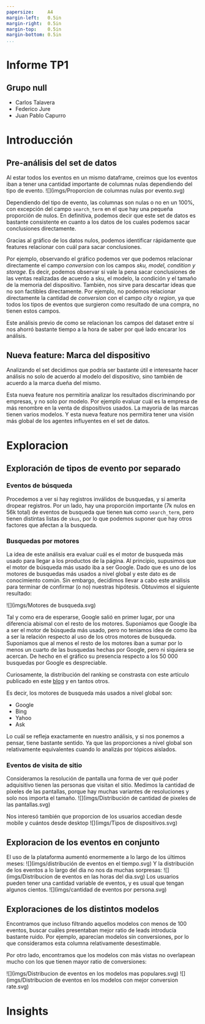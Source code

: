 ```yaml
---
papersize:     A4
margin-left:   0.5in
margin-right:  0.5in
margin-top:    0.5in
margin-bottom: 0.5in
...
```


<div class="caratula">
    <h1>Informe TP1</h1>
    <h2>Grupo null</h2>
    <ul>
        <li>Carlos Talavera</li>
        <li>Federico Jure</li>
        <li>Juan Pablo Capurro</li>
    </ul>
</div>


# Introducción 

## Pre-análisis del set de datos

Al estar todos los eventos en un mismo dataframe, creimos que los eventos iban a tener una cantidad importante de columnas nulas dependiendo del tipo de evento.
![](imgs/Proporcion de columnas nulas por evento.svg)

Dependiendo del tipo de evento, las columnas son nulas o no en un 100%, con excepción del campo `search_term` en el que hay una pequeña proporción de nulos. En definitiva, podemos decir que este set de datos es bastante consistente en cuanto a los datos de los cuales podemos sacar conclusiones directamente.

Gracias al gráfico de los datos nulos, podemos identificar rápidamente que features relacionar con cuál para sacar conclusiones. 

Por ejemplo, observando el gráfico podemos ver que podemos relacionar directamente el campo _conversion_ con los campos _sku, model, condition y storage_. Es decir, podemos observar si vale la pena sacar conclusiones de las ventas realizadas de acuerdo a sku, el modelo, la condición y el tamaño de la memoria del dispositivo. 
También, nos sirve para descartar ideas que no son factibles directamente. Por ejemplo, no podemos relacionar directamente la cantidad de _conversion_ con el campo _city_ o _region_, ya que todos los tipos de eventos que surgieron como resultado de una compra, no tienen estos campos.

Este análisis previo de como se relacionan los campos del dataset entre sí nos ahorró bastante tiempo a la hora de saber por qué lado encarar los análisis.

## Nueva feature: Marca del dispositivo

Analizando el set decidimos que podría ser bastante útil e interesante hacer análisis no solo de acuerdo al modelo del dispositivo, sino también de acuerdo a la marca dueña del mismo. 

Esta nueva feature nos permitiría analizar los resultados discriminando por empresas, y no solo por modelo. Por ejemplo evaluar cuál es la empresa de más renombre en la venta de dispositivos usados. La mayoria de las marcas tienen varios modelos. Y esta nueva feature nos permitira tener una visión más global de los agentes influyentes en el set de datos.



# Exploracion


## Exploración de tipos de evento por separado

### Eventos de búsqueda
Procedemos a ver si hay registros inválidos de busquedas, y si amerita dropear registros.
Por un lado, hay una proporción importante (7k nulos en 56k total) de eventos de busqueda que tienen `NaN` como `search_term`, pero tienen distintas listas de `skus`, por lo que podemos suponer que hay otros factores que afectan a la busqueda.

### Busquedas por motores

La idea de este análisis era evaluar cuál es el motor de busqueda más usado para llegar a los productos de la página. Al principio, supusimos que el motor de búsqueda más usado iba a ser Google. Dado que es uno de los motores de busquedas más usados a nivel global y este dato es de conocimiento común. Sin embargo, decidimos llevar a cabo este análisis para terminar de confirmar (o no) nuestras hipótesis. Obtuvimos el siguiente resultado:

![](imgs/Motores de busqueda.svg)

Tal y como era de esperarse, Google salió en primer lugar, por una diferencia abismal con el resto de los motores. Suponiamos que Google iba a ser el motor de búsqueda más usado, pero no teniamos idea de como iba a ser la relación respecto al uso de los otros motores de busqueda. Suponiamos que al menos el resto de los motores iban a sumar por lo menos un cuarto de las busquedas hechas por Google, pero ni siquiera se acercan. De hecho en el gráfico su presencia respecto a los 50 000 busquedas por Google es despreciable.

Curiosamente, la distribución del ranking se constrasta con este artículo publicado en este [blog](https://www.reliablesoft.net/top-10-search-engines-in-the-world/) y en tantos otros.

Es decir, los motores de busqueda más usados a nivel global son:

* Google
* Bing
* Yahoo
* Ask
  
Lo cuál se refleja exactamente en nuestro análisis, y si nos ponemos a pensar, tiene bastante sentido. Ya que las proporciones a nivel global son relativamente equivalentes cuando lo analizás por tópicos aislados.


### Eventos de visita de sitio
Consideramos la resolución de pantalla una forma de ver qué poder adquisitivo tienen las personas que visitan el sitio.
Medimos la cantidad de píxeles de las pantallas, porque hay muchas variantes de resoluciones y solo nos importa el tamaño.
![](imgs/Distribución de cantidad de pixeles de las pantallas.svg)

Nos interesó también que proporcion de los usuarios accedian desde mobile y cuántos desde desktop
![](imgs/Tipos de dispositivos.svg)

## Exploracion de los eventos en conjunto
El uso de la plataforma aumentó enormemente a lo largo de los últimos meses:
![](imgs/distribución de eventos en el tiempo.svg)
Y la distribución de los eventos a lo largo del dia no nos da muchas sorpresas:
![](imgs/Distribucion de eventos en las horas del dia.svg)
Los usuarios pueden tener una cantidad variable de eventos, y es usual que tengan algunos cientos.
![](imgs/cantidad de eventos por persona.svg)

## Exploraciones de los distintos modelos
Encontramos que incluso filtrando aquellos modelos con menos de 100 eventos, buscar cuáles presentaban mejor ratio de leads introducía bastante ruido. Por ejemplo, aparecían modelos sin conversiones, por lo que consideramos esta columna relativamente desestimable.

Por otro lado, encontramos que los modelos con más vistas no overlapean mucho con los que tienen mayor ratio de conversiones:

![](imgs/Distribucion de eventos en los modelos mas populares.svg)
![](imgs/Distribucion de eventos en los modelos con mejor conversion rate.svg)


# Insights
